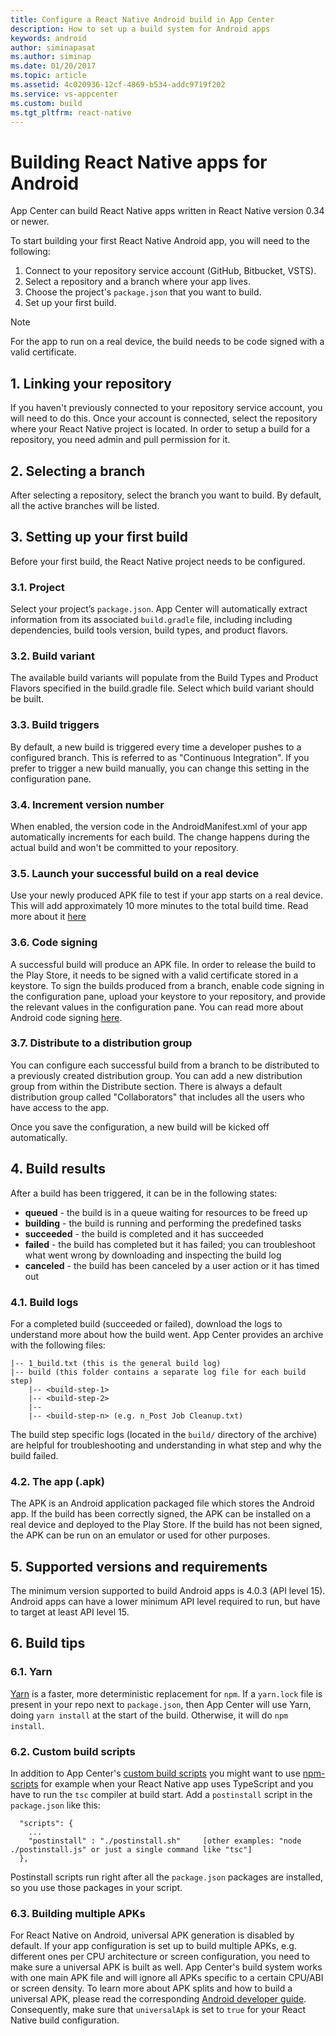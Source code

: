 ```yaml
---
title: Configure a React Native Android build in App Center
description: How to set up a build system for Android apps
keywords: android
author: siminapasat
ms.author: siminap
ms.date: 01/20/2017
ms.topic: article
ms.assetid: 4c020936-12cf-4869-b534-addc9719f202
ms.service: vs-appcenter
ms.custom: build
ms.tgt_pltfrm: react-native
---
```


# Building React Native apps for Android

App Center can build React Native apps written in React Native version 0.34 or newer.

To start building your first React Native Android app, you will need to the following:
1. Connect to your repository service account (GitHub, Bitbucket, VSTS).
2. Select a repository and a branch where your app lives.
3. Choose the project's `package.json` that you want to build.
4. Set up your first build.

> [!NOTE]
> For the app to run on a real device, the build needs to be code signed with a valid certificate.

## 1. Linking your repository
If you haven't previously connected to your repository service account, you will need to do this. Once your account is connected, select the repository where your React Native project is located. In order to setup a build for a repository, you need admin and pull permission for it.

## 2. Selecting a branch
After selecting a repository, select the branch you want to build. By default, all the active branches will be listed.

## 3. Setting up your first build
Before your first build, the React Native project needs to be configured.

### 3.1. Project
Select your project’s `package.json`. App Center will automatically extract information from its associated `build.gradle` file, including including dependencies, build tools version, build types, and product flavors.

### 3.2. Build variant
The available build variants will populate from the Build Types and Product Flavors specified in the build.gradle file. Select which build variant should be built.

### 3.3. Build triggers
By default, a new build is triggered every time a developer pushes to a configured branch. This is referred to as "Continuous Integration". If you prefer to trigger a new build manually, you can change this setting in the configuration pane.

### 3.4. Increment version number
When enabled, the version code in the AndroidManifest.xml of your app automatically increments for each build. The change happens during the actual build and won't be committed to your repository.

### 3.5. Launch your successful build on a real device
Use your newly produced APK file to test if your app starts on a real device. This will add approximately 10 more minutes to the total build time. Read more about it [here](~/build/build-test-integration.md)

### 3.6. Code signing
A successful build will produce an APK file. In order to release the build to the Play Store, it needs to be signed with a valid certificate stored in a keystore. To sign the builds produced from a branch, enable code signing in the configuration pane, upload your keystore to your repository, and provide the relevant values in the configuration pane. You can read more about Android code signing [here](~/build/android/code-signing.md).

### 3.7. Distribute to a distribution group

You can configure each successful build from a branch to be distributed to a previously created distribution group. You can add a new distribution group from within the Distribute section. There is always a default distribution group called "Collaborators" that includes all the users who have access to the app.

Once you save the configuration, a new build will be kicked off automatically.

## 4. Build results
After a build has been triggered, it can be in the following states:
* **queued** -  the build is in a queue waiting for resources to be freed up
* **building** - the build is running and performing the predefined tasks
* **succeeded** - the build is completed and it has succeeded
* **failed** - the build has completed but it has failed; you can troubleshoot what went wrong by downloading and inspecting the build log
* **canceled** - the build has been canceled by a user action or it has timed out

### 4.1. Build logs
For a completed build (succeeded or failed), download the logs to understand more about how the build went. App Center provides an archive with the following files:
```
|-- 1_build.txt (this is the general build log)
|-- build (this folder contains a separate log file for each build step)
    |-- <build-step-1>
    |-- <build-step-2>
    |--
    |-- <build-step-n> (e.g. n_Post Job Cleanup.txt)
```

The build step specific logs (located in the `build/` directory of the archive) are helpful for troubleshooting and understanding in what step and why the build failed.

### 4.2. The app (.apk)
The APK is an Android application packaged file which stores the Android app. If the build has been correctly signed, the APK can be installed on a real device and deployed to the Play Store. If the build has not been signed, the APK can be run on an emulator or used for other purposes.

## 5. Supported versions and requirements
The minimum version supported to build Android apps is 4.0.3 (API level 15). Android apps can have a lower minimum API level required to run, but have to target at least API level 15.

## 6. Build tips

### 6.1. Yarn

[Yarn](https://yarnpkg.com) is a faster, more deterministic replacement for `npm`. If a `yarn.lock` file is present in your repo next to `package.json`, then App Center will use Yarn, doing `yarn install` at the start of the build. Otherwise, it will do `npm install`.

### 6.2. Custom build scripts
In addition to App Center's [custom build scripts](~/build/custom/scripts/index.md) you might want to use [npm-scripts](https://docs.npmjs.com/misc/scripts) for example when your React Native app uses TypeScript and you have to run the `tsc` compiler at build start. Add a `postinstall` script in the `package.json` like this:

```
  "scripts": {
    ...
    "postinstall" : "./postinstall.sh"     [other examples: "node ./postinstall.js" or just a single command like "tsc"]
  },
```

Postinstall scripts run right after all the `package.json` packages are installed, so you use those packages in your script.

### 6.3. Building multiple APKs
For React Native on Android, universal APK generation is disabled by default. If your app configuration is set up to build multiple APKs, e.g. different ones per CPU architecture or screen configuration, you need to make sure a universal APK is built as well. App Center's build system works with one main APK file and will ignore all APKs specific to a certain CPU/ABI or screen density. To learn more about APK splits and how to build a universal APK, please read the corresponding [Android developer guide](https://developer.android.com/studio/build/configure-apk-splits.html#configure-abi-split). Consequently, make sure that `universalApk` is set to `true` for your React Native build configuration.